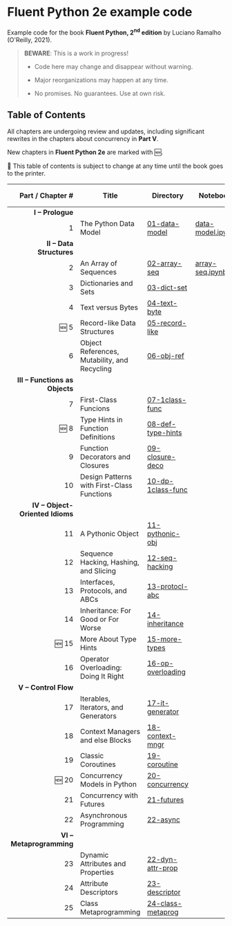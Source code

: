 # Fluent Python 2e example code

Example code for the book **Fluent Python, 2<sup>nd</sup> edition** by Luciano Ramalho (O'Reilly, 2021).

> **BEWARE**: This is a work in progress!
>
> * Code here may change and disappear without warning.
>
> * Major reorganizations may happen at any time.
>
> * No promises. No guarantees. Use at own risk.

## Table of Contents

All chapters are undergoing review and updates, including significant rewrites in the chapters about concurrency in **Part V**.

New chapters in **Fluent Python 2e** are marked with 🆕.

🚨 This table of contents is subject to change at any time until the book goes to the printer.

Part / Chapter #|Title|Directory|Notebook|1<sup>st</sup> ed. Chapter&nbsp;#
---:|---|---|---|:---:
**I – Prologue**|
1|The Python Data Model|[01-data-model](01-data-model)|[data-model.ipynb](01-data-model/data-model.ipynb)|1
**II – Data Structures**|
2|An Array of Sequences|[02-array-seq](02-array-seq)|[array-seq.ipynb](02-array-seq/array-seq.ipynb)|2
3|Dictionaries and Sets|[03-dict-set](03-dict-set)||3
4|Text versus Bytes|[04-text-byte](04-text-byte)||4
🆕 5|Record-like Data Structures|[05-record-like](05-record-like)||–
6|Object References, Mutability, and Recycling|[06-obj-ref](06-obj-ref)||8
**III – Functions as Objects**|
7|First-Class Funcions|[07-1class-func](07-1class-func)||5
🆕 8|Type Hints in Function Definitions|[08-def-type-hints](08-def-type-hints)||–
9|Function Decorators and Closures|[09-closure-deco](09-closure-deco)||7
10|Design Patterns with First-Class Functions|[10-dp-1class-func](10-dp-1class-func)||6
**IV – Object-Oriented Idioms**|
11|A Pythonic Object|[11-pythonic-obj](11-pythonic-obj)||9
12|Sequence Hacking, Hashing, and Slicing|[12-seq-hacking](12-seq-hacking)||10
13|Interfaces, Protocols, and ABCs|[13-protocl-abc](13-protocol-abc)||11
14|Inheritance: For Good or For Worse|[14-inheritance](14-inheritance)||12
🆕 15|More About Type Hints|[15-more-types](15-more-types)||–
16|Operator Overloading: Doing It Right|[16-op-overloading](16-op-overloading)||13
**V – Control Flow**|
17|Iterables, Iterators, and Generators|[17-it-generator](17-it-generator)||14
18|Context Managers and else Blocks|[18-context-mngr](18-context-mngr)||15
19|Classic Coroutines|[19-coroutine](19-coroutine)||16
🆕 20|Concurrency Models in Python|[20-concurrency](20-concurrency)||-
21|Concurrency with Futures|[21-futures](21-futures)||17
22|Asynchronous Programming|[22-async](22-async)||18
**VI – Metaprogramming**|
23|Dynamic Attributes and Properties|[22-dyn-attr-prop](22-dyn-attr-prop)||19
24|Attribute Descriptors|[23-descriptor](23-descriptor)||20
25|Class Metaprogramming|[24-class-metaprog](24-class-metaprog)||21
